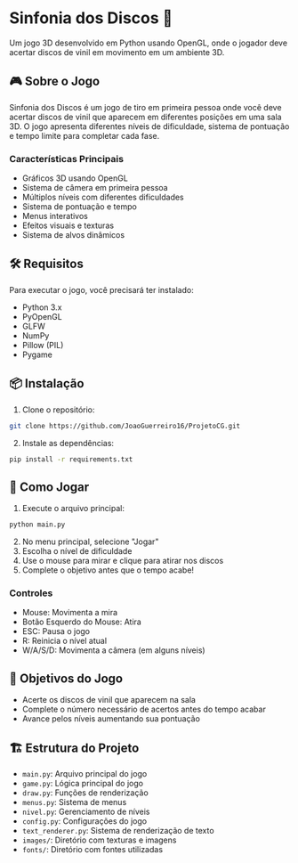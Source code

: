 # Sinfonia dos Discos 🎵

Um jogo 3D desenvolvido em Python usando OpenGL, onde o jogador deve acertar discos de vinil em movimento em um ambiente 3D.

## 🎮 Sobre o Jogo

Sinfonia dos Discos é um jogo de tiro em primeira pessoa onde você deve acertar discos de vinil que aparecem em diferentes posições em uma sala 3D. O jogo apresenta diferentes níveis de dificuldade, sistema de pontuação e tempo limite para completar cada fase.

### Características Principais
- Gráficos 3D usando OpenGL
- Sistema de câmera em primeira pessoa
- Múltiplos níveis com diferentes dificuldades
- Sistema de pontuação e tempo
- Menus interativos
- Efeitos visuais e texturas
- Sistema de alvos dinâmicos

## 🛠️ Requisitos

Para executar o jogo, você precisará ter instalado:

- Python 3.x
- PyOpenGL
- GLFW
- NumPy
- Pillow (PIL)
- Pygame

## 📦 Instalação

1. Clone o repositório:
```bash
git clone https://github.com/JoaoGuerreiro16/ProjetoCG.git
```

2. Instale as dependências:
```bash
pip install -r requirements.txt
```

## 🚀 Como Jogar

1. Execute o arquivo principal:
```bash
python main.py
```

2. No menu principal, selecione "Jogar"
3. Escolha o nível de dificuldade
4. Use o mouse para mirar e clique para atirar nos discos
5. Complete o objetivo antes que o tempo acabe!

### Controles
- Mouse: Movimenta a mira
- Botão Esquerdo do Mouse: Atira
- ESC: Pausa o jogo
- R: Reinicia o nível atual
- W/A/S/D: Movimenta a câmera (em alguns níveis)

## 🎯 Objetivos do Jogo

- Acerte os discos de vinil que aparecem na sala
- Complete o número necessário de acertos antes do tempo acabar
- Avance pelos níveis aumentando sua pontuação

## 🏗️ Estrutura do Projeto

- `main.py`: Arquivo principal do jogo
- `game.py`: Lógica principal do jogo
- `draw.py`: Funções de renderização
- `menus.py`: Sistema de menus
- `nivel.py`: Gerenciamento de níveis
- `config.py`: Configurações do jogo
- `text_renderer.py`: Sistema de renderização de texto
- `images/`: Diretório com texturas e imagens
- `fonts/`: Diretório com fontes utilizadas 